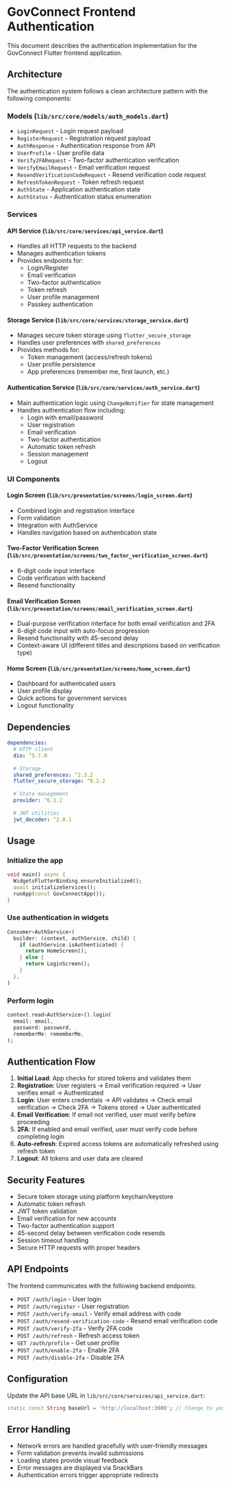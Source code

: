 # GovConnect Frontend Authentication

This document describes the authentication implementation for the GovConnect Flutter frontend application.

## Architecture

The authentication system follows a clean architecture pattern with the following components:

### Models (`lib/src/core/models/auth_models.dart`)
- `LoginRequest` - Login request payload
- `RegisterRequest` - Registration request payload  
- `AuthResponse` - Authentication response from API
- `UserProfile` - User profile data
- `Verify2FARequest` - Two-factor authentication verification
- `VerifyEmailRequest` - Email verification request
- `ResendVerificationCodeRequest` - Resend verification code request
- `RefreshTokenRequest` - Token refresh request
- `AuthState` - Application authentication state
- `AuthStatus` - Authentication status enumeration

### Services

#### API Service (`lib/src/core/services/api_service.dart`)
- Handles all HTTP requests to the backend
- Manages authentication tokens
- Provides endpoints for:
  - Login/Register
  - Email verification
  - Two-factor authentication
  - Token refresh
  - User profile management
  - Passkey authentication

#### Storage Service (`lib/src/core/services/storage_service.dart`)
- Manages secure token storage using `flutter_secure_storage`
- Handles user preferences with `shared_preferences`
- Provides methods for:
  - Token management (access/refresh tokens)
  - User profile persistence
  - App preferences (remember me, first launch, etc.)

#### Authentication Service (`lib/src/core/services/auth_service.dart`)
- Main authentication logic using `ChangeNotifier` for state management
- Handles authentication flow including:
  - Login with email/password
  - User registration
  - Email verification
  - Two-factor authentication
  - Automatic token refresh
  - Session management
  - Logout

### UI Components

#### Login Screen (`lib/src/presentation/screens/login_screen.dart`)
- Combined login and registration interface
- Form validation
- Integration with AuthService
- Handles navigation based on authentication state

#### Two-Factor Verification Screen (`lib/src/presentation/screens/two_factor_verification_screen.dart`)
- 6-digit code input interface
- Code verification with backend
- Resend functionality

#### Email Verification Screen (`lib/src/presentation/screens/email_verification_screen.dart`)
- Dual-purpose verification interface for both email verification and 2FA
- 6-digit code input with auto-focus progression
- Resend functionality with 45-second delay
- Context-aware UI (different titles and descriptions based on verification type)

#### Home Screen (`lib/src/presentation/screens/home_screen.dart`)
- Dashboard for authenticated users
- User profile display
- Quick actions for government services
- Logout functionality

## Dependencies

```yaml
dependencies:
  # HTTP client
  dio: ^5.7.0
  
  # Storage
  shared_preferences: ^2.3.2
  flutter_secure_storage: ^9.2.2
  
  # State management
  provider: ^6.1.2
  
  # JWT utilities
  jwt_decoder: ^2.0.1
```

## Usage

### Initialize the app
```dart
void main() async {
  WidgetsFlutterBinding.ensureInitialized();
  await initializeServices();
  runApp(const GovConnectApp());
}
```

### Use authentication in widgets
```dart
Consumer<AuthService>(
  builder: (context, authService, child) {
    if (authService.isAuthenticated) {
      return HomeScreen();
    } else {
      return LoginScreen();
    }
  },
)
```

### Perform login
```dart
context.read<AuthService>().login(
  email: email,
  password: password,
  rememberMe: rememberMe,
);
```

## Authentication Flow

1. **Initial Load**: App checks for stored tokens and validates them
2. **Registration**: User registers → Email verification required → User verifies email → Authenticated
3. **Login**: User enters credentials → API validates → Check email verification → Check 2FA → Tokens stored → User authenticated
4. **Email Verification**: If email not verified, user must verify before proceeding
5. **2FA**: If enabled and email verified, user must verify code before completing login
6. **Auto-refresh**: Expired access tokens are automatically refreshed using refresh token
7. **Logout**: All tokens and user data are cleared

## Security Features

- Secure token storage using platform keychain/keystore
- Automatic token refresh
- JWT token validation
- Email verification for new accounts
- Two-factor authentication support
- 45-second delay between verification code resends
- Session timeout handling
- Secure HTTP requests with proper headers

## API Endpoints

The frontend communicates with the following backend endpoints:

- `POST /auth/login` - User login
- `POST /auth/register` - User registration  
- `POST /auth/verify-email` - Verify email address with code
- `POST /auth/resend-verification-code` - Resend email verification code
- `POST /auth/verify-2fa` - Verify 2FA code
- `POST /auth/refresh` - Refresh access token
- `GET /auth/profile` - Get user profile
- `POST /auth/enable-2fa` - Enable 2FA
- `POST /auth/disable-2fa` - Disable 2FA

## Configuration

Update the API base URL in `lib/src/core/services/api_service.dart`:

```dart
static const String baseUrl = 'http://localhost:3000'; // Change to your backend URL
```

## Error Handling

- Network errors are handled gracefully with user-friendly messages
- Form validation prevents invalid submissions
- Loading states provide visual feedback
- Error messages are displayed via SnackBars
- Authentication errors trigger appropriate redirects
